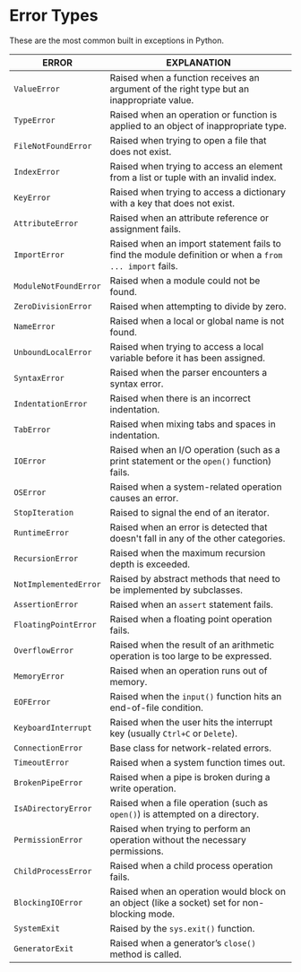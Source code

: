 # Error Types

These are the most common built in exceptions in Python.

| ERROR                    | EXPLANATION                                                                                  |
|--------------------------|----------------------------------------------------------------------------------------------|
| `ValueError`             | Raised when a function receives an argument of the right type but an inappropriate value.    |
| `TypeError`              | Raised when an operation or function is applied to an object of inappropriate type.          |
| `FileNotFoundError`      | Raised when trying to open a file that does not exist.                                       |
| `IndexError`             | Raised when trying to access an element from a list or tuple with an invalid index.          |
| `KeyError`               | Raised when trying to access a dictionary with a key that does not exist.                    |
| `AttributeError`         | Raised when an attribute reference or assignment fails.                                      |
| `ImportError`            | Raised when an import statement fails to find the module definition or when a `from ... import` fails. |
| `ModuleNotFoundError`    | Raised when a module could not be found.                                                     |
| `ZeroDivisionError`      | Raised when attempting to divide by zero.                                                    |
| `NameError`              | Raised when a local or global name is not found.                                             |
| `UnboundLocalError`      | Raised when trying to access a local variable before it has been assigned.                   |
| `SyntaxError`            | Raised when the parser encounters a syntax error.                                            |
| `IndentationError`       | Raised when there is an incorrect indentation.                                               |
| `TabError`               | Raised when mixing tabs and spaces in indentation.                                           |
| `IOError`                | Raised when an I/O operation (such as a print statement or the `open()` function) fails.     |
| `OSError`                | Raised when a system-related operation causes an error.                                      |
| `StopIteration`          | Raised to signal the end of an iterator.                                                     |
| `RuntimeError`           | Raised when an error is detected that doesn't fall in any of the other categories.           |
| `RecursionError`         | Raised when the maximum recursion depth is exceeded.                                         |
| `NotImplementedError`    | Raised by abstract methods that need to be implemented by subclasses.                        |
| `AssertionError`         | Raised when an `assert` statement fails.                                                     |
| `FloatingPointError`     | Raised when a floating point operation fails.                                                |
| `OverflowError`          | Raised when the result of an arithmetic operation is too large to be expressed.              |
| `MemoryError`            | Raised when an operation runs out of memory.                                                 |
| `EOFError`               | Raised when the `input()` function hits an end-of-file condition.                            |
| `KeyboardInterrupt`      | Raised when the user hits the interrupt key (usually `Ctrl+C` or `Delete`).                  |
| `ConnectionError`        | Base class for network-related errors.                                                       |
| `TimeoutError`           | Raised when a system function times out.                                                     |
| `BrokenPipeError`        | Raised when a pipe is broken during a write operation.                                       |
| `IsADirectoryError`      | Raised when a file operation (such as `open()`) is attempted on a directory.                 |
| `PermissionError`        | Raised when trying to perform an operation without the necessary permissions.                |
| `ChildProcessError`      | Raised when a child process operation fails.                                                 |
| `BlockingIOError`        | Raised when an operation would block on an object (like a socket) set for non-blocking mode. |
| `SystemExit`             | Raised by the `sys.exit()` function.                                                         |
| `GeneratorExit`          | Raised when a generator’s `close()` method is called.                                        |

